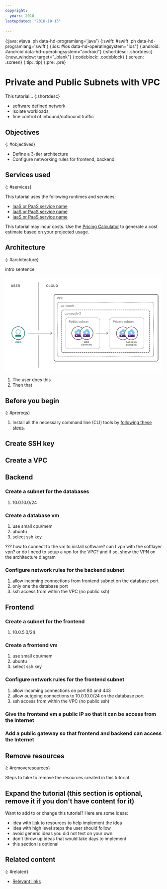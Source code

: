 ```yaml
---
copyright:
  years: 2018
lastupdated: "2018-10-15"

---
```


{:java: #java .ph data-hd-programlang='java'}
{:swift: #swift .ph data-hd-programlang='swift'}
{:ios: #ios data-hd-operatingsystem="ios"}
{:android: #android data-hd-operatingsystem="android"}
{:shortdesc: .shortdesc}
{:new_window: target="_blank"}
{:codeblock: .codeblock}
{:screen: .screen}
{:tip: .tip}
{:pre: .pre}

# Private and Public Subnets with VPC

This tutorial...
{:shortdesc}

* software defined network
* isolate workloads
* fine control of inbound/outbound traffic

## Objectives
{: #objectives}

* Define a 3-tier architecture
* Configure networking rules for frontend, backend

## Services used
{: #services}

This tutorial uses the following runtimes and services:
* [IaaS or PaaS service name](https://console.bluemix.net/catalog/services/ServiceName)
* [IaaS or PaaS service name](https://console.bluemix.net/catalog/services/ServiceName)
* [IaaS or PaaS service name](https://console.bluemix.net/catalog/services/ServiceName)

This tutorial may incur costs. Use the [Pricing Calculator](https://console.bluemix.net/pricing/) to generate a cost estimate based on your projected usage.

## Architecture
{: #architecture}

intro sentence

<p style="text-align: center;">

  ![Architecture](images/solution40-vpc-public-app-private-backend/Architecture.png)
</p>

1. The user does this
2. Then that

## Before you begin
{: #prereqs}

1. Install all the necessary command line (CLI) tools by [following these steps](https://console.bluemix.net/docs/cli/index.html#overview).

## Create SSH key

## Create a VPC

## Backend

### Create a subnet for the databases
1. 10.0.10.0/24

### Create a database vm
1. use small cpu/mem
1. ubuntu
1. select ssh key

??? how to connect to the vm to install software? can I vpn with the softlayer vpn? or do I need to setup a vpn for the VPC? and if so, show the VPN on the architecture diagram

### Configure network rules for the backend subnet
1. allow incoming connections from frontend subnet on the database port
1. only one the database port
1. ssh access from within the VPC (no public ssh)

## Frontend

### Create a subnet for the frontend
1. 10.0.5.0/24

### Create a frontend vm
1. use small cpu/mem
1. ubuntu
1. select ssh key

### Configure network rules for the frontend subnet
1. allow incoming connections on port 80 and 443
1. allow outgoing connections to 10.0.10.0/24 on the database port
1. ssh access from within the VPC (no public ssh)

### Give the frontend vm a public IP so that it can be access from the Internet

### Add a public gateway so that frontend and backend can access the Internet

## Remove resources
{: #removeresources}

Steps to take to remove the resources created in this tutorial

## Expand the tutorial (this section is optional, remove it if you don't have content for it)

Want to add to or change this tutorial? Here are some ideas:
- idea with [link]() to resources to help implement the idea
- idea with high level steps the user should follow
- avoid generic ideas you did not test on your own
- don't throw up ideas that would take days to implement
- this section is optional

## Related content
{: #related}

* [Relevant links](https://blah)
